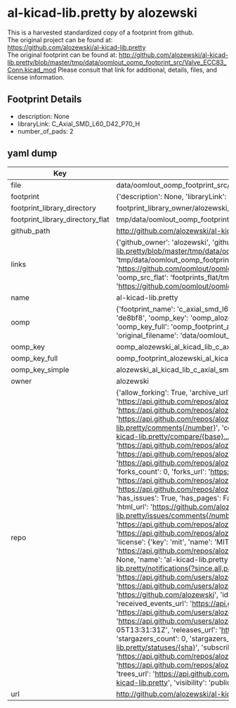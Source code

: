 # al-kicad-lib.pretty by alozewski  
This is a harvested standardized copy of a footprint from github.  
The original project can be found at:  
https://github.com/alozewski/al-kicad-lib.pretty  
The original footprint can be found at:
http://github.com/alozewski/al-kicad-lib.pretty/blob/master/tmp/data/oomlout_oomp_footprint_src/Valve_ECC83_Conn.kicad_mod
Please consult that link for additional, details, files, and license information.  
## Footprint Details
* description: None  
* libraryLink: C_Axial_SMD_L60_D42_P70_H  
* number_of_pads: 2  
## yaml dump  
| Key | Value |  
| --- | --- |  
| file | data/oomlout_oomp_footprint_src/al-kicad-lib.pretty/C_Axial_SMD_L60_D42_P70_H.kicad_mod |  
| footprint | {'description': None, 'libraryLink': 'C_Axial_SMD_L60_D42_P70_H', 'number_of_pads': 2} |  
| footprint_library_directory | footprint_library_owner/alozewski_al-kicad-lib.pretty |  
| footprint_library_directory_flat | tmp/data/oomlout_oomp_footprint_src/footprints_flat/alozewski_al_kicad_lib_c_axial_smd_l60_d42_p70_h/working |  
| github_path | http://github.com/alozewski/al-kicad-lib.pretty/blob/master/tmp/data/oomlout_oomp_footprint_src/C_Axial_SMD_L60_D42_P70_H.kicad_mod |  
| links | {'github_owner': 'alozewski', 'github_repo_name': 'al-kicad-lib.pretty', 'github_src': 'http://github.com/alozewski/al-kicad-lib.pretty/blob/master/tmp/data/oomlout_oomp_footprint_src/Valve_ECC83_Conn.kicad_mod', 'github_src_repo': 'https://github.com/alozewski/al-kicad-lib.pretty', 'oomp_bot': 'tmp/data/oomlout_oomp_footprint_src/footprints/alozewski_al_kicad_lib_c_axial_smd_l60_d42_p70_h/working', 'oomp_bot_github': 'https://github.com/oomlout/oomlout_oomp_footprint_bot/tree/main/tmp/data/oomlout_oomp_footprint_src/footprints/alozewski_al_kicad_lib_c_axial_smd_l60_d42_p70_h/working', 'oomp_src_flat': 'footprints_flat/tmp/data/oomlout_oomp_footprint_src/footprints_flat/alozewski_al_kicad_lib_c_axial_smd_l60_d42_p70_h/working', 'oomp_src_flat_github': 'https://github.com/oomlout/oomlout_oomp_footprint_src/tree/main/tmp/data/oomlout_oomp_footprint_src/footprints_flat/alozewski_al_kicad_lib_c_axial_smd_l60_d42_p70_h/working'} |  
| name | al-kicad-lib.pretty |  
| oomp | {'footprint_name': 'c_axial_smd_l60_d42_p70_h', 'library_name': 'al_kicad_lib', 'md5': 'de8bf8fc3d0f6eaa9c24e3df614081a0', 'md5_10': 'de8bf8fc3d', 'md5_5': 'de8bf', 'md5_6': 'de8bf8', 'oomp_key': 'oomp_alozewski_al_kicad_lib_c_axial_smd_l60_d42_p70_h', 'oomp_key_extra': 'oomp_footprint_alozewski_al_kicad_lib_c_axial_smd_l60_d42_p70_h', 'oomp_key_full': 'oomp_footprint_alozewski_al_kicad_lib_c_axial_smd_l60_d42_p70_h_de8bf8', 'oomp_key_simple': 'alozewski_al_kicad_lib_c_axial_smd_l60_d42_p70_h', 'original_filename': 'data/oomlout_oomp_footprint_src/al-kicad-lib.pretty/C_Axial_SMD_L60_D42_P70_H.kicad_mod', 'owner_name': 'alozewski'} |  
| oomp_key | oomp_alozewski_al_kicad_lib_c_axial_smd_l60_d42_p70_h |  
| oomp_key_full | oomp_footprint_alozewski_al_kicad_lib_c_axial_smd_l60_d42_p70_h |  
| oomp_key_simple | alozewski_al_kicad_lib_c_axial_smd_l60_d42_p70_h |  
| owner | alozewski |  
| repo | {'allow_forking': True, 'archive_url': 'https://api.github.com/repos/alozewski/al-kicad-lib.pretty/{archive_format}{/ref}', 'archived': False, 'assignees_url': 'https://api.github.com/repos/alozewski/al-kicad-lib.pretty/assignees{/user}', 'blobs_url': 'https://api.github.com/repos/alozewski/al-kicad-lib.pretty/git/blobs{/sha}', 'branches_url': 'https://api.github.com/repos/alozewski/al-kicad-lib.pretty/branches{/branch}', 'clone_url': 'https://github.com/alozewski/al-kicad-lib.pretty.git', 'collaborators_url': 'https://api.github.com/repos/alozewski/al-kicad-lib.pretty/collaborators{/collaborator}', 'comments_url': 'https://api.github.com/repos/alozewski/al-kicad-lib.pretty/comments{/number}', 'commits_url': 'https://api.github.com/repos/alozewski/al-kicad-lib.pretty/commits{/sha}', 'compare_url': 'https://api.github.com/repos/alozewski/al-kicad-lib.pretty/compare/{base}...{head}', 'contents_url': 'https://api.github.com/repos/alozewski/al-kicad-lib.pretty/contents/{+path}', 'contributors_url': 'https://api.github.com/repos/alozewski/al-kicad-lib.pretty/contributors', 'created_at': '2017-07-28T15:49:31Z', 'default_branch': 'master', 'deployments_url': 'https://api.github.com/repos/alozewski/al-kicad-lib.pretty/deployments', 'description': 'My KiCad footprint library', 'disabled': False, 'downloads_url': 'https://api.github.com/repos/alozewski/al-kicad-lib.pretty/downloads', 'events_url': 'https://api.github.com/repos/alozewski/al-kicad-lib.pretty/events', 'fork': False, 'forks': 0, 'forks_count': 0, 'forks_url': 'https://api.github.com/repos/alozewski/al-kicad-lib.pretty/forks', 'full_name': 'alozewski/al-kicad-lib.pretty', 'git_commits_url': 'https://api.github.com/repos/alozewski/al-kicad-lib.pretty/git/commits{/sha}', 'git_refs_url': 'https://api.github.com/repos/alozewski/al-kicad-lib.pretty/git/refs{/sha}', 'git_tags_url': 'https://api.github.com/repos/alozewski/al-kicad-lib.pretty/git/tags{/sha}', 'git_url': 'git://github.com/alozewski/al-kicad-lib.pretty.git', 'has_discussions': False, 'has_downloads': True, 'has_issues': True, 'has_pages': False, 'has_projects': True, 'has_wiki': True, 'homepage': None, 'hooks_url': 'https://api.github.com/repos/alozewski/al-kicad-lib.pretty/hooks', 'html_url': 'https://github.com/alozewski/al-kicad-lib.pretty', 'id': 98664668, 'is_template': False, 'issue_comment_url': 'https://api.github.com/repos/alozewski/al-kicad-lib.pretty/issues/comments{/number}', 'issue_events_url': 'https://api.github.com/repos/alozewski/al-kicad-lib.pretty/issues/events{/number}', 'issues_url': 'https://api.github.com/repos/alozewski/al-kicad-lib.pretty/issues{/number}', 'keys_url': 'https://api.github.com/repos/alozewski/al-kicad-lib.pretty/keys{/key_id}', 'labels_url': 'https://api.github.com/repos/alozewski/al-kicad-lib.pretty/labels{/name}', 'language': None, 'languages_url': 'https://api.github.com/repos/alozewski/al-kicad-lib.pretty/languages', 'license': {'key': 'mit', 'name': 'MIT License', 'node_id': 'MDc6TGljZW5zZTEz', 'spdx_id': 'MIT', 'url': 'https://api.github.com/licenses/mit'}, 'merges_url': 'https://api.github.com/repos/alozewski/al-kicad-lib.pretty/merges', 'milestones_url': 'https://api.github.com/repos/alozewski/al-kicad-lib.pretty/milestones{/number}', 'mirror_url': None, 'name': 'al-kicad-lib.pretty', 'network_count': 0, 'node_id': 'MDEwOlJlcG9zaXRvcnk5ODY2NDY2OA==', 'notifications_url': 'https://api.github.com/repos/alozewski/al-kicad-lib.pretty/notifications{?since,all,participating}', 'open_issues': 0, 'open_issues_count': 0, 'owner': {'avatar_url': 'https://avatars.githubusercontent.com/u/3020527?v=4', 'events_url': 'https://api.github.com/users/alozewski/events{/privacy}', 'followers_url': 'https://api.github.com/users/alozewski/followers', 'following_url': 'https://api.github.com/users/alozewski/following{/other_user}', 'gists_url': 'https://api.github.com/users/alozewski/gists{/gist_id}', 'gravatar_id': '', 'html_url': 'https://github.com/alozewski', 'id': 3020527, 'login': 'alozewski', 'node_id': 'MDQ6VXNlcjMwMjA1Mjc=', 'organizations_url': 'https://api.github.com/users/alozewski/orgs', 'received_events_url': 'https://api.github.com/users/alozewski/received_events', 'repos_url': 'https://api.github.com/users/alozewski/repos', 'site_admin': False, 'starred_url': 'https://api.github.com/users/alozewski/starred{/owner}{/repo}', 'subscriptions_url': 'https://api.github.com/users/alozewski/subscriptions', 'type': 'User', 'url': 'https://api.github.com/users/alozewski'}, 'private': False, 'pulls_url': 'https://api.github.com/repos/alozewski/al-kicad-lib.pretty/pulls{/number}', 'pushed_at': '2020-01-05T13:31:31Z', 'releases_url': 'https://api.github.com/repos/alozewski/al-kicad-lib.pretty/releases{/id}', 'size': 6, 'ssh_url': 'git@github.com:alozewski/al-kicad-lib.pretty.git', 'stargazers_count': 0, 'stargazers_url': 'https://api.github.com/repos/alozewski/al-kicad-lib.pretty/stargazers', 'statuses_url': 'https://api.github.com/repos/alozewski/al-kicad-lib.pretty/statuses/{sha}', 'subscribers_count': 2, 'subscribers_url': 'https://api.github.com/repos/alozewski/al-kicad-lib.pretty/subscribers', 'subscription_url': 'https://api.github.com/repos/alozewski/al-kicad-lib.pretty/subscription', 'svn_url': 'https://github.com/alozewski/al-kicad-lib.pretty', 'tags_url': 'https://api.github.com/repos/alozewski/al-kicad-lib.pretty/tags', 'teams_url': 'https://api.github.com/repos/alozewski/al-kicad-lib.pretty/teams', 'temp_clone_token': None, 'topics': [], 'trees_url': 'https://api.github.com/repos/alozewski/al-kicad-lib.pretty/git/trees{/sha}', 'updated_at': '2020-01-05T13:31:34Z', 'url': 'https://api.github.com/repos/alozewski/al-kicad-lib.pretty', 'visibility': 'public', 'watchers': 0, 'watchers_count': 0, 'web_commit_signoff_required': False} |  
| url | http://github.com/alozewski/al-kicad-lib.pretty |  

